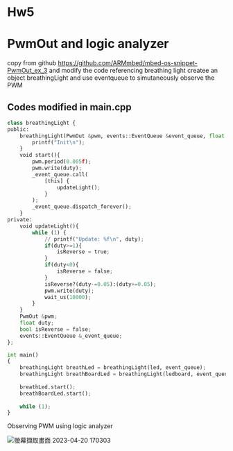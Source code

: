 # Hw5
# PwmOut and logic analyzer

copy from github https://github.com/ARMmbed/mbed-os-snippet-PwmOut_ex_3
and modify the code referencing breathing light
createe an object breathingLight and use eventqueue to simutaneously observe the PWM

## Codes modified in main.cpp

```python
class breathingLight {
public:
    breathingLight(PwmOut &pwm, events::EventQueue &event_queue, float duty = 0): pwm(pwm), _event_queue(event_queue), duty(duty){
        printf("Init\n");
    }
    void start(){
        pwm.period(0.005f);
        pwm.write(duty);
        _event_queue.call(
            [this] {
                updateLight();
            }
        );
        _event_queue.dispatch_forever();
    }
private:
    void updateLight(){
        while (1) {
            // printf("Update: %f\n", duty);
            if(duty>=1){
                isReverse = true;
            }
            if(duty<0){
                isReverse = false;
            }
            isReverse?(duty-=0.05):(duty+=0.05);
            pwm.write(duty);
            wait_us(10000);
        }
    }
    PwmOut &pwm;
    float duty;
    bool isReverse = false;
    events::EventQueue &_event_queue;
};
```

```python
int main()
{
    breathingLight breathLed = breathingLight(led, event_queue);
    breathingLight breathBoardLed = breathingLight(ledboard, event_queue);
    
    breathLed.start();
    breathBoardLed.start();
    
    while (1);
}
```

Observing PWM using logic analyzer

![螢幕擷取畫面 2023-04-20 170303](https://user-images.githubusercontent.com/59012686/233316420-f11cf2f3-cefe-437f-888e-73111a0e86fd.png)
